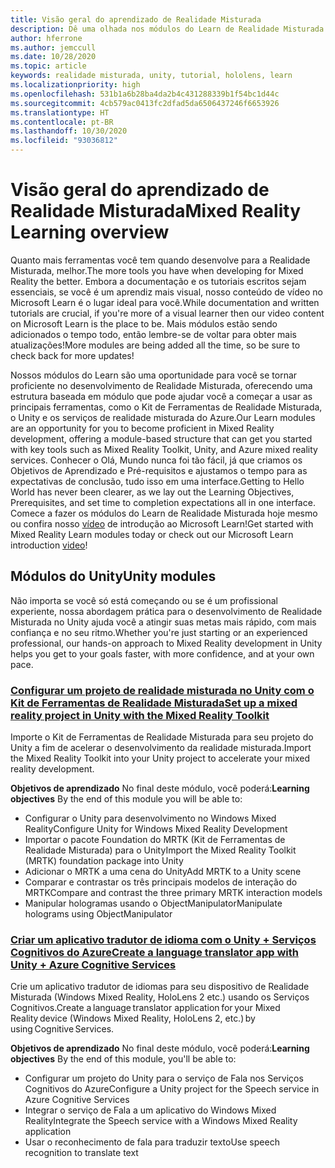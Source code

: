 ```yaml
---
title: Visão geral do aprendizado de Realidade Misturada
description: Dê uma olhada nos módulos do Learn de Realidade Misturada disponíveis.
author: hferrone
ms.author: jemccull
ms.date: 10/28/2020
ms.topic: article
keywords: realidade misturada, unity, tutorial, hololens, learn
ms.localizationpriority: high
ms.openlocfilehash: 531b1a6b28ba4da2b4c431288339b1f54bc1d44c
ms.sourcegitcommit: 4cb579ac0413fc2dfad5da6506437246f6653926
ms.translationtype: HT
ms.contentlocale: pt-BR
ms.lasthandoff: 10/30/2020
ms.locfileid: "93036812"
---
```

# <a name="mixed-reality-learning-overview"></a><span data-ttu-id="1607a-104">Visão geral do aprendizado de Realidade Misturada</span><span class="sxs-lookup"><span data-stu-id="1607a-104">Mixed Reality Learning overview</span></span>

<span data-ttu-id="1607a-105">Quanto mais ferramentas você tem quando desenvolve para a Realidade Misturada, melhor.</span><span class="sxs-lookup"><span data-stu-id="1607a-105">The more tools you have when developing for Mixed Reality the better.</span></span> <span data-ttu-id="1607a-106">Embora a documentação e os tutoriais escritos sejam essenciais, se você é um aprendiz mais visual, nosso conteúdo de vídeo no Microsoft Learn é o lugar ideal para você.</span><span class="sxs-lookup"><span data-stu-id="1607a-106">While documentation and written tutorials are crucial, if you're more of a visual learner then our video content on Microsoft Learn is the place to be.</span></span> <span data-ttu-id="1607a-107">Mais módulos estão sendo adicionados o tempo todo, então lembre-se de voltar para obter mais atualizações!</span><span class="sxs-lookup"><span data-stu-id="1607a-107">More modules are being added all the time, so be sure to check back for more updates!</span></span>

<span data-ttu-id="1607a-108">Nossos módulos do Learn são uma oportunidade para você se tornar proficiente no desenvolvimento de Realidade Misturada, oferecendo uma estrutura baseada em módulo que pode ajudar você a começar a usar as principais ferramentas, como o Kit de Ferramentas de Realidade Misturada, o Unity e os serviços de realidade misturada do Azure.</span><span class="sxs-lookup"><span data-stu-id="1607a-108">Our Learn modules are an opportunity for you to become proficient in Mixed Reality development, offering a module-based structure that can get you started with key tools such as Mixed Reality Toolkit, Unity, and Azure mixed reality services.</span></span> <span data-ttu-id="1607a-109">Conhecer o Olá, Mundo nunca foi tão fácil, já que criamos os Objetivos de Aprendizado e Pré-requisitos e ajustamos o tempo para as expectativas de conclusão, tudo isso em uma interface.</span><span class="sxs-lookup"><span data-stu-id="1607a-109">Getting to Hello World has never been clearer, as we lay out the Learning Objectives, Prerequisites, and set time to completion expectations all in one interface.</span></span> <span data-ttu-id="1607a-110">Comece a fazer os módulos do Learn de Realidade Misturada hoje mesmo ou confira nosso [vídeo](https://channel9.msdn.com/Blogs/One-Dev-Minute/What-is-Microsoft-Learn) de introdução ao Microsoft Learn!</span><span class="sxs-lookup"><span data-stu-id="1607a-110">Get started with Mixed Reality Learn modules today or check out our Microsoft Learn introduction [video](https://channel9.msdn.com/Blogs/One-Dev-Minute/What-is-Microsoft-Learn)!</span></span>

## <a name="unity-modules"></a><span data-ttu-id="1607a-111">Módulos do Unity</span><span class="sxs-lookup"><span data-stu-id="1607a-111">Unity modules</span></span>

<span data-ttu-id="1607a-112">Não importa se você só está começando ou se é um profissional experiente, nossa abordagem prática para o desenvolvimento de Realidade Misturada no Unity ajuda você a atingir suas metas mais rápido, com mais confiança e no seu ritmo.</span><span class="sxs-lookup"><span data-stu-id="1607a-112">Whether you're just starting or an experienced professional, our hands-on approach to Mixed Reality development in Unity helps you get to your goals faster, with more confidence, and at your own pace.</span></span>

### <a name="set-up-a-mixed-reality-project-in-unity-with-the-mixed-reality-toolkit"></a>[<span data-ttu-id="1607a-113">Configurar um projeto de realidade misturada no Unity com o Kit de Ferramentas de Realidade Misturada</span><span class="sxs-lookup"><span data-stu-id="1607a-113">Set up a mixed reality project in Unity with the Mixed Reality Toolkit</span></span>](https://docs.microsoft.com/learn/modules/mixed-reality-toolkit-project-unity/)

<span data-ttu-id="1607a-114">Importe o Kit de Ferramentas de Realidade Misturada para seu projeto do Unity a fim de acelerar o desenvolvimento da realidade misturada.</span><span class="sxs-lookup"><span data-stu-id="1607a-114">Import the Mixed Reality Toolkit into your Unity project to accelerate your mixed reality development.</span></span>

<span data-ttu-id="1607a-115">**Objetivos de aprendizado** No final deste módulo, você poderá:</span><span class="sxs-lookup"><span data-stu-id="1607a-115">**Learning objectives** By the end of this module you will be able to:</span></span>

* <span data-ttu-id="1607a-116">Configurar o Unity para desenvolvimento no Windows Mixed Reality</span><span class="sxs-lookup"><span data-stu-id="1607a-116">Configure Unity for Windows Mixed Reality Development</span></span>
* <span data-ttu-id="1607a-117">Importar o pacote Foundation do MRTK (Kit de Ferramentas de Realidade Misturada) para o Unity</span><span class="sxs-lookup"><span data-stu-id="1607a-117">Import the Mixed Reality Toolkit (MRTK) foundation package into Unity</span></span>
* <span data-ttu-id="1607a-118">Adicionar o MRTK a uma cena do Unity</span><span class="sxs-lookup"><span data-stu-id="1607a-118">Add MRTK to a Unity scene</span></span>
* <span data-ttu-id="1607a-119">Comparar e contrastar os três principais modelos de interação do MRTK</span><span class="sxs-lookup"><span data-stu-id="1607a-119">Compare and contrast the three primary MRTK interaction models</span></span>
* <span data-ttu-id="1607a-120">Manipular hologramas usando o ObjectManipulator</span><span class="sxs-lookup"><span data-stu-id="1607a-120">Manipulate holograms using ObjectManipulator</span></span>

### <a name="create-a-language-translator-app-with-unity--azure-cognitive-services"></a>[<span data-ttu-id="1607a-121">Criar um aplicativo tradutor de idioma com o Unity + Serviços Cognitivos do Azure</span><span class="sxs-lookup"><span data-stu-id="1607a-121">Create a language translator app with Unity + Azure Cognitive Services</span></span>](https://docs.microsoft.com/learn/modules/create-language-translator-mixed-reality-application-unity-azure-cognitive-services/)

<span data-ttu-id="1607a-122">Crie um aplicativo tradutor de idiomas para seu dispositivo de Realidade Misturada (Windows Mixed Reality, HoloLens 2 etc.) usando os Serviços Cognitivos.</span><span class="sxs-lookup"><span data-stu-id="1607a-122">Create a language translator application for your Mixed Reality device (Windows Mixed Reality, HoloLens 2, etc.) by using Cognitive Services.</span></span>

<span data-ttu-id="1607a-123">**Objetivos de aprendizado** No final deste módulo, você poderá:</span><span class="sxs-lookup"><span data-stu-id="1607a-123">**Learning objectives** By the end of this module, you'll be able to:</span></span>

* <span data-ttu-id="1607a-124">Configurar um projeto do Unity para o serviço de Fala nos Serviços Cognitivos do Azure</span><span class="sxs-lookup"><span data-stu-id="1607a-124">Configure a Unity project for the Speech service in Azure Cognitive Services</span></span>
* <span data-ttu-id="1607a-125">Integrar o serviço de Fala a um aplicativo do Windows Mixed Reality</span><span class="sxs-lookup"><span data-stu-id="1607a-125">Integrate the Speech service with a Windows Mixed Reality application</span></span>
* <span data-ttu-id="1607a-126">Usar o reconhecimento de fala para traduzir texto</span><span class="sxs-lookup"><span data-stu-id="1607a-126">Use speech recognition to translate text</span></span>